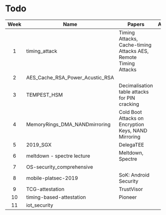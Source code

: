 # Todo

| Week | Name                            | Papers                                                          | Assignee | Lecture | Papers |     |
| :--: | ------------------------------- | --------------------------------------------------------------- | :------: | :-----: | :----: | --- |
|  1   | timing_attack                   | Timing Attacks, Cache-timing Attacks AES, Remote Timing Attacks |   Theo   |   [x]   |  [x]   |     |
|  2   | AES_Cache_RSA_Power_Acustic_RSA |                                                                 |   Theo   |   [x]   |  [X]   |     |
|  3   | TEMPEST_HSM                     | Decimalisation table attacks for PIN cracking                   |   Theo   |   [X]   |  [X]   |     |
|  4   | MemoryRings_DMA_NANDmirroring   | Cold Boot Attacks on Encryption Keys, NAND Mirroring            |   Theo   |   [X]   |   []   |     |
|  5   | 2019_SGX                        | DelegaTEE                                                       |          |   []    |   []   |     |
|  6   | meltdown - spectre lecture      | Meltdown, Spectre                                               |   Tom    |  [x]    |   []   |     |
|  7   | OS-security_comprehensive       |                                                                 |   Tom    |   [x]   |   [x]  |     |
|  8   | mobile-platsec-2019             | SoK: Android Security                                           |   Tom    |   [x]   |   [x]  |     |
|  9   | TCG-attestation                 | TrustVisor                                                      |   Tom    |   [x]   |   []   |     |
|  10  | timing-based-attestation        | Pioneer                                                         |   Tom    |   [x]   |   [x]  |     |
|  11  | iot_security                    |                                                                 |   Tom    |   [x]   |   [x]  |     |
